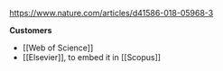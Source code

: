 https://www.nature.com/articles/d41586-018-05968-3

**Customers**

- [[Web of Science]]
- [[Elsevier]], to embed it in [[Scopus]]